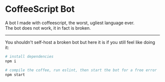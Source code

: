 # CoffeeScript Bot
A bot I made with coffeescript, the worst, ugliest language ever.  
The bot does not work, it in fact is broken.

---
You shouldn't self-host a broken bot but here it is if you still feel like doing it:
```sh
# install dependencies
npm i

# compile the coffee, run eslint, then start the bot for a free error
npm start
```